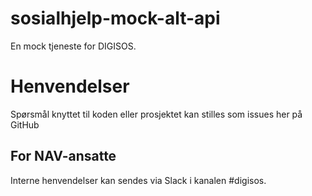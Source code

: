# sosialhjelp-mock-alt-api
En mock tjeneste for DIGISOS.

# Henvendelser

Spørsmål knyttet til koden eller prosjektet kan stilles som issues her på GitHub

## For NAV-ansatte

Interne henvendelser kan sendes via Slack i kanalen #digisos.
